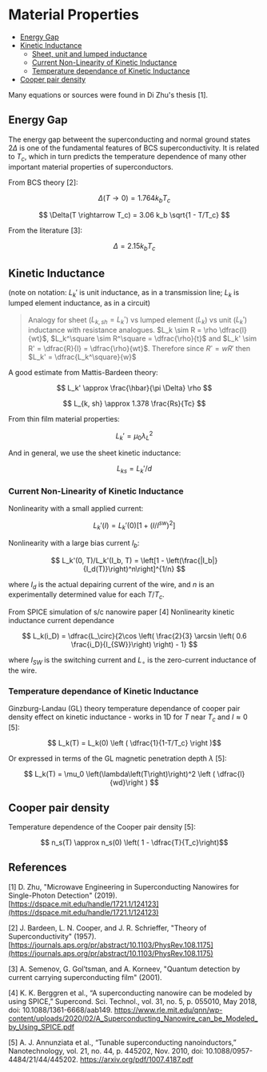 # Material Properties

- [Energy Gap](#energy-gap)
- [Kinetic Inductance](#kinetic-inductance)
  - [Sheet, unit and lumped inductance](#kinetic-inductance)
  - [Current Non-Linearity of Kinetic Inductance](#current-non-linearity-of-kinetic-inductance)
  - [Temperature dependance of Kinetic Inductance](#temperature-dependance-of-kinetic-inductance)
- [Cooper pair density](#cooper-pair-density)

Many equations or sources were found in Di Zhu's thesis [1].

## Energy Gap

The energy gap betweent the superconducting and normal ground states $2\Delta$ is one of
the fundamental features of BCS superconductivity. It is related to $T_c$, which in turn
predicts the temperature dependence of many other important material properties of 
superconductors.

From BCS theory [2]:

$$ \Delta(T \rightarrow 0) = 1.764 k_b T_c $$

$$ \Delta(T \rightarrow T_c) = 3.06 k_b \sqrt{1 - T/T_c} $$

From the literature [3]:

$$ \Delta = 2.15 k_b T_c $$

## Kinetic Inductance

(note on notation: $L_k'$ is unit inductance, as in a transmission line;
$L_k$ is lumped element inductance, as in a circuit)

> Analogy for sheet ($L_{k, sh}=L_k^\square$) vs lumped element ($L_k$) vs unit ($L_k'$) inductance with resistance analogues.
> $L_k \sim R = \rho \dfrac{l}{wt}$, $L_k^\square \sim R^\square = \dfrac{\rho}{t}$ and $L_k' \sim R' = \dfrac{R}{l} = \dfrac{\rho}{wt}$.
> Therefore since $R^\square = w R'$ then $L_k' = \dfrac{L_k^\square}{w}$

A good estimate from Mattis-Bardeen theory:

$$ L_k' \approx \frac{\hbar}{\pi \Delta} \rho $$

$$ L_{k, sh} \approx 1.378 \frac{Rs}{Tc} $$

From thin film material properties:

$$ L_k' = \mu_0 \lambda_L^2 $$

And in general, we use the sheet kinetic inductance:

$$ L_{ks} = L_k'/d $$

### Current Non-Linearity of Kinetic Inductance

Nonlinearity with a small applied current:

$$ L_k'(I) = L_k'(0) [1 + (I/I^{sw})^2] $$

Nonlinearity with a large bias current $I_b$:

$$ L_k'(0, T)/L_k'(I_b, T) = \left[1 - \left(\frac{|I_b|}{I_d(T)}\right)^n\right]^{1/n} $$

where $I_d$ is the actual depairing current of the wire, and $n$ is an experimentally 
determined value for each $T/T_c$.

From SPICE simulation of s/c nanowire paper [4] Nonlinearity kinetic inductance current dependance

$$ L_k(i_D) = \dfrac{L_\circ}{2\cos \left(  \frac{2}{3} \arcsin \left( 0.6 \frac{i_D}{I_{SW}}\right) \right) - 1} $$

where $I_{SW}$ is the switching current and $L_\circ$ is the zero-current inductance of the wire.

### Temperature dependance of Kinetic Inductance

Ginzburg-Landau (GL) theory temperature dependance of cooper pair density effect on kinetic inductance - works
in 1D for $T$ near $T_c$ and $I\approx 0$ [5]:

$$ L_k(T) = L_k(0) \left ( \dfrac{1}{1-T/T_c} \right )$$

Or expressed in terms of the GL magnetic penetration depth $\lambda$ [5]:

$$ L_k(T) = \mu_0 \left(\lambda\left(T\right)\right)^2 \left ( \dfrac{l}{wd}\right ) $$

## Cooper pair density

Temperature dependence of the Cooper pair density [5]:

$$ n_s(T) \approx n_s(0) \left( 1 - \dfrac{T}{T_c}\right)$$

## References

[1] D. Zhu, "Microwave Engineering in Superconducting Nanowires for Single-Photon Detection" (2019).
[https://dspace.mit.edu/handle/1721.1/124123](https://dspace.mit.edu/handle/1721.1/124123)

[2] J. Bardeen, L. N. Cooper, and J. R. Schrieffer, "Theory of Superconductivity" (1957). 
[https://journals.aps.org/pr/abstract/10.1103/PhysRev.108.1175](https://journals.aps.org/pr/abstract/10.1103/PhysRev.108.1175)

[3] A. Semenov, G. Gol’tsman, and A. Korneev, "Quantum detection by current carrying
superconducting film" (2001). 

[4] K. K. Berggren et al., “A superconducting nanowire can be modeled by using SPICE,”
Supercond. Sci. Technol., vol. 31, no. 5, p. 055010, May 2018, doi: 10.1088/1361-6668/aab149.
https://www.rle.mit.edu/qnn/wp-content/uploads/2020/02/A_Superconducting_Nanowire_can_be_Modeled_by_Using_SPICE.pdf

[5] A. J. Annunziata et al., “Tunable superconducting nanoinductors,” Nanotechnology, vol. 21, no. 44, p. 445202, Nov. 2010, doi: 10.1088/0957-4484/21/44/445202. https://arxiv.org/pdf/1007.4187.pdf

